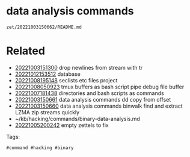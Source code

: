 # data analysis commands

` zet/20221003150662/README.md `

# Related

- [20221003151300](/zet/20221003151300/README.md) drop newlines from stream with tr
- [20221012153512](/zet/20221012153512/README.md) database
- [20221008195148](/zet/20221008195148/README.md) seclists etc files project
- [20221008050923](/zet/20221008050923/README.md) tmux buffers as bash script pipe debug file buffer
- [20221007181438](/zet/20221007181438/README.md) directories and bash scripts as commands
- [20221003150661](/zet/20221003150661/README.md) data analysis commands dd copy from offset
- [20221003150660](/zet/20221003150660/README.md) data analysis commands binwalk find and extract LZMA zip streams quickly
- ~/kb/hacking/commands/binary-data-analysis.md
- [20221005200242](/zet/20221005200242/README.md) empty zettels to fix

Tags:

    #command #hacking #binary 
